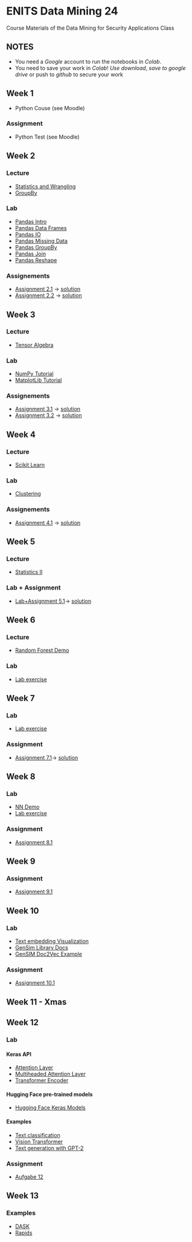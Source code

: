 # ENITS Data Mining 24
Course Materials of the Data Mining for Security Applications Class

## NOTES
* You need a *Google* account to run the notebooks in *Colab*.
* You need to save your work in *Colab*! *Use download*, *save to google drive* or push to *github* to secure your work

## Week 1
* Python Couse (see Moodle)
### Assignment
* Python Test (see Moodle)

## Week 2
### Lecture
* [Statistics and Wrangling](https://colab.research.google.com/github/keuperj/ENITS_DataMining_WS24/blob/main/Week_2/Lecture_02_Basic_Statistics_Data_Wrangling.ipynb)
* [GroupBy](https://colab.research.google.com/github/keuperj/ENITS_DataMining_WS24/blob/main/Week_2/Lecture_02_GroupBy.ipynb)

### Lab
* [Pandas Intro](https://colab.research.google.com/github/keuperj/ENITS_DataMining_WS24/blob/main/Week_2/Lab_pandas_01_Intro.ipynb)
* [Pandas Data Frames](https://colab.research.google.com/github/keuperj/ENITS_DataMining_WS24/blob/main/Week_2/Lab_pandas_02_DataFrame.ipynb)
* [Pandas IO](https://colab.research.google.com/github/keuperj/ENITS_DataMining_WS24/blob/main/Week_2/Lab_pandas_03_IO.ipynb)
* [Pandas Missing Data](https://colab.research.google.com/github/keuperj/ENITS_DataMining_WS24/blob/main/Week_2/Lab_pandas_04_MissingData.ipynb)
* [Pandas GroupBy](https://colab.research.google.com/github/keuperj/ENITS_DataMining_WS24/blob/main/Week_2/Lab_pandas_05_Group_by.ipynb)
* [Pandas Join](https://colab.research.google.com/github/keuperj/ENITS_DataMining_WS24/blob/main/Week_2/Lab_pandas_06_MergeandJoin.ipynb)
* [Pandas Reshape](https://colab.research.google.com/github/keuperj/ENITS_DataMining_WS24/blob/main/Week_2/Lab_pandas_07_reshape.ipynb) 

### Assignements
* [Assignment 2.1](https://colab.research.google.com/github/keuperj/ENITS_DataMining_WS24/blob/main/Week_2/Assignment_1.ipynb) -> [solution](https://colab.research.google.com/github/keuperj/ENITS_DataMining_WS24/blob/main/Week_2/solution_1.ipynb)
* [Assignment 2.2](https://colab.research.google.com/github/keuperj/ENITS_DataMining_WS24/blob/main/Week_2/Assignment_2.ipynb) -> [solution](https://colab.research.google.com/github/keuperj/ENITS_DataMining_WS24/blob/main/Week_2/solution_2.ipynb)

## Week 3

### Lecture
* [Tensor Algebra](https://colab.research.google.com/github/keuperj/ENITS_DataMining_WS24/blob/main/Week_3/Lecture_03_02_Tensor_Algebra.ipynb)


### Lab
* [NumPy Tutorial](https://colab.research.google.com/github/keuperj/ENITS_DataMining_WS24/blob/main/Week_3/Lab_01_Numpy.ipynb)
* [MatplotLib Tutorial](https://colab.research.google.com/github/keuperj/ENITS_DataMining_WS24/blob/main/Week_3/Lab_02_Matplotlib-Intro.ipynb) 


### Assignements
* [Assignment 3.1](https://colab.research.google.com/github/keuperj/ENITS_DataMining_WS24/blob/main/Week_3/Assignment_3.1_Numpy.ipynb) -> [solution](https://colab.research.google.com/github/keuperj/ENITS_DataMining_WS24/blob/main/Week_3/Assignment_3.1_Numpy_solution.ipynb)
* [Assignment 3.2](https://colab.research.google.com/github/keuperj/ENITS_DataMining_WS24/blob/main/Week_3/Assignment_3.2_Matplotlib.ipynb) -> [solution](https://colab.research.google.com/github/keuperj/ENITS_DataMining_WS24/blob/main/Week_3/Assignment_3.2_Matplotlib_solution.ipynb)

## Week 4

### Lecture
* [Scikit Learn](https://colab.research.google.com/github/keuperj/ENITS_DataMining_WS24/blob/main/Week_4/Lecture_Scikit_Learn.ipynb)

### Lab
* [Clustering](https://colab.research.google.com/github/keuperj/ENITS_DataMining_WS24/blob/main/Week_4/Lab_Clustering.ipynb)

### Assignements
* [Assignment 4.1](https://colab.research.google.com/github/keuperj/ENITS_DataMining_WS24/blob/main/Week_4/Assignment_4.1_Clustering.ipynb) -> [solution](https://colab.research.google.com/github/keuperj/ENITS_DataMining_WS24/blob/main/Week_4/Assignment_4.1_Solution.ipynb)

## Week 5

### Lecture
* [Statistics II](https://colab.research.google.com/github/keuperj/ENITS_DataMining_WS24/blob/main/Week_5/05_Statistics_Part_II.ipynb) 

### Lab + Assignment
* [Lab+Assignment 5.1](https://colab.research.google.com/github/keuperj/ENITS_DataMining_WS24/blob/main/Week_5/LabAndAssignment_FraudDetection.ipynb)-> [solution](https://colab.research.google.com/github/keuperj/ENITS_DataMining_WS24/blob/main/Week_5/LabAndAssignment_FraudDetection_Solution.ipynb)

## Week 6
### Lecture
* [Random Forest Demo](https://colab.research.google.com/github/keuperj/ENITS_DataMining_WS24/blob/main/Week_6/RF_demo.ipynb)
 
### Lab
* [Lab exercise](https://colab.research.google.com/github/keuperj/ENITS_DataMining_WS24/blob/main/Week_6/Lab_FraudDetection_Part_II.ipynb)

## Week 7
### Lab
* [Lab exercise](https://colab.research.google.com/github/keuperj/ENITS_DataMining_WS24/blob/main/Week_7/Lab_plot_classifier_comparison.ipynb)

### Assignment
* [Assignment 7.1](https://colab.research.google.com/github/keuperj/ENITS_DataMining_WS24/blob/main/Week_7/Assignment_PCA.ipynb)-> [solution](https://colab.research.google.com/github/keuperj/ENITS_DataMining_WS23/blob/main/Week_7/PCA_solution.ipynb)


## Week 8
### Lab
* [NN Demo](https://playground.tensorflow.org/#activation=tanh&batchSize=10&dataset=circle&regDataset=reg-plane&learningRate=0.03&regularizationRate=0&noise=0&networkShape=4,2&seed=0.16265&showTestData=false&discretize=false&percTrainData=50&x=true&y=true&xTimesY=false&xSquared=false&ySquared=false&cosX=false&sinX=false&cosY=false&sinY=false&collectStats=false&problem=classification&initZero=false&hideText=false)
* [Lab exercise](https://colab.research.google.com/github/keuperj/ENITS_DataMining_WS24/blob/main/Week_8/Intro_to_Keras.ipynb)
### Assignment
* [Assignment 8.1](https://colab.research.google.com/github/keuperj/ENITS_DataMining_WS24/blob/main/Week_8/Assignment_fraud_detection.ipynb)

## Week 9
### Assignment
* [Assignment 9.1](https://colab.research.google.com/github/keuperj/ENITS_DataMining_WS24/blob/main/Week_9/Assignment_CNNs.ipynb)

## Week 10
### Lab
* [Text embedding Visualization](https://projector.tensorflow.org/)
*  [GenSim Library Docs](https://radimrehurek.com/gensim/auto_examples/index.html#documentation)
*  [GenSIM Doc2Vec Example](https://colab.research.google.com/github/keuperj/ENITS_DataMining_WS24/blob/main/Week_10/gensim_doc2vec.ipynb)

### Assignment
*  [Assignment 10.1 ](https://colab.research.google.com/github/keuperj/ENITS_DataMining_WS24/blob/main/Week_10/Assignment_10.ipynb)

## Week 11 - Xmas

## Week 12
### Lab

#### Keras API
* [Attention Layer](https://keras.io/2.15/api/layers/attention_layers/attention/)
* [Multiheaded Attention Layer](https://keras.io/api/layers/attention_layers/multi_head_attention/)
* [Transformer Encoder](https://keras.io/api/keras_nlp/modeling_layers/transformer_encoder/)

#### Hugging Face pre-trained models
* [Hugging Face Keras Models](https://huggingface.co/models?library=keras)
  
#### Examples
* [Text classification](https://colab.research.google.com/github/keuperj/ENITS_DataMining_WS24/blob/main/Week_12/text_classification_with_transformer.ipynb)
* [Vision Transformer](https://colab.research.google.com/github/keuperj/ENITS_DataMining_WS24/blob/main/Week_12/image_classification_with_vision_transformer.ipynb)
* [Text generation with GPT-2](https://colab.research.google.com/github/keuperj/ENITS_DataMining_WS24/blob/main/Week_12/gpt2_text_generation_with_kerasnlp.ipynb)

### Assignment
* [Aufgabe 12](https://colab.research.google.com/github/keuperj/ENITS_DataMining_WS24/blob/main/Week_12/Assignment_12.ipynb)

## Week 13

### Examples
* [DASK](https://elearning.hs-offenburg.de/moodle/mod/url/view.php?id=368982)
* [Rapids](https://elearning.hs-offenburg.de/moodle/mod/url/view.php?id=369736)

